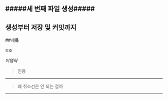 #####세 번째 파일 생성#####
----
생성부터 저장 및 커밋까지
----

##제목

`강조`

_이텔릭_

>인용

----

>왜 취소선은 안 되는 걸까
>
>

----

